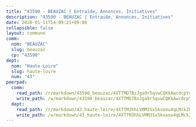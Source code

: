 ```yaml
---
title: "43590 - BEAUZAC | Entraide, Annonces, Initiatives"
description: "43590 - BEAUZAC | Entraide, Annonces, Initiatives"
date: 2020-01-11T14:09:21+09:00
collapsible: false
layout: commune
comm:
  nom: "BEAUZAC"
  slug: beauzac
  cp: "43590"
dept:
  nom: "Haute-Loire"
  slug: haute-loire
  num: "43"
peerpad:
  comm:
    read_path: /r/markdown/43590_beauzac/4XTTMD7BzJga9r5qvwCQKkAwcdcpYcbKPp1BsqwCXNCzFVzL1
    write_path: /w/markdown/43590_beauzac/4XTTMD7BzJga9r5qvwCQKkAwcdcpYcbKPp1BsqwCXNCzFVzL1-K3TgU7umQBreaqwrnEzD7VS5xTo9EcDin9PUmBrN5qbzbgJmHBrMKzXFTkDBggev1UYCaRGirNrpGRBFRKEarpam9D15ZuTmsQogoa5zfRG6pNfXRpwdXcMAycKa8oFmrbrFrNs3
  dept:
    read_path: /r/markdown/43_haute-loire/4XTTM3hhLVMM3Sx5kxoou4qLMck2RjGiJF8bjxPuKy3VyRdWX
    write_path: /w/markdown/43_haute-loire/4XTTM3hhLVMM3Sx5kxoou4qLMck2RjGiJF8bjxPuKy3VyRdWX-K3TgTnndWXCUw13Pw3gJoEo9qHUCGXZ4frH2coLZWWDcoWKo22cU2VNENpi117F5bi6bu3WHMPd2VTrETU2R5owQhCBrUQgvCKerk4NqeDhN66egG9mHY8CCfEckbCp9SecEdL6b
---
```


